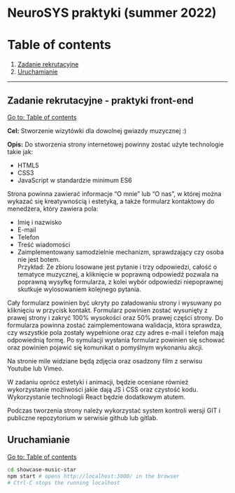 # NeuroSYS praktyki (summer 2022)

# Table of contents

1. [Zadanie rekrutacyjne](#zadanie-rekrutacyjne---praktyki-front-end)
2. [Uruchamianie](#uruchamianie)

---

## Zadanie rekrutacyjne - praktyki front-end

[Go to: Table of contents](#table-of-contents)

**Cel:** Stworzenie wizytówki dla dowolnej gwiazdy muzycznej :)

**Opis:** Do stworzenia strony internetowej powinny zostać użyte technologie takie jak:
- HTML5
- CSS3
- JavaScript w standardzie minimum ES6

Strona powinna zawierać informacje “O mnie” lub “O nas”, w której można wykazać się kreatywnością i estetyką, a także formularz kontaktowy do menedżera, który zawiera pola:
- Imię i nazwisko
- E-mail
- Telefon
- Treść wiadomości
- Zaimplementowany samodzielnie mechanizm, sprawdzający czy osoba nie jest botem.<br>
Przykład: Ze zbioru losowane jest pytanie i trzy odpowiedzi, całość o tematyce
muzycznej, a kliknięcie w poprawną odpowiedź pozwala na poprawną wysyłkę
formularza, z kolei wybór odpowiedzi niepoprawnej skutkuje wylosowaniem kolejnego
pytania.

Cały formularz powinien być ukryty po załadowaniu strony i wysuwany po kliknięciu w przycisk kontakt. Formularz powinien zostać wysunięty z prawej strony i zakryć 100% wysokości oraz 50% prawej części strony. Do formularza powinna zostać zaimplementowana walidacja, która sprawdza, czy wszystkie pola zostały wypełnione oraz czy adres e-mail i telefon mają odpowiednią formę. Po symulacji wysłania formularz powinien się schować oraz powinien pojawić się komunikat o pomyślnym wykonaniu akcji.

Na stronie mile widziane będą zdjęcia oraz osadzony film z serwisu Youtube lub Vimeo.

W zadaniu oprócz estetyki i animacji, będzie oceniane również wykorzystanie możliwości jakie dają JS i CSS oraz czystość kodu. Wykorzystanie technologii React będzie dodatkowym atutem.

Podczas tworzenia strony należy wykorzystać system kontroli wersji GIT i publiczne repozytorium w serwisie github lub gitlab.

## Uruchamianie

[Go to: Table of contents](#table-of-contents)

```bash
cd showcase-music-star
npm start # opens http://localhost:3000/ in the browser
# Ctrl-C stops the running localhost
```